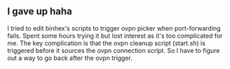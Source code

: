 ## I gave up haha
I tried to edit binhex's scripts to trigger ovpn picker when port-forwarding fails. Spent some hours trying it but lost interest as it's too complicated for me.
The key complication is that the ovpn cleanup script (start.sh) is triggered before it sources the ovpn connection script. So I have to figure out a way to go back after the ovpn trigger.
